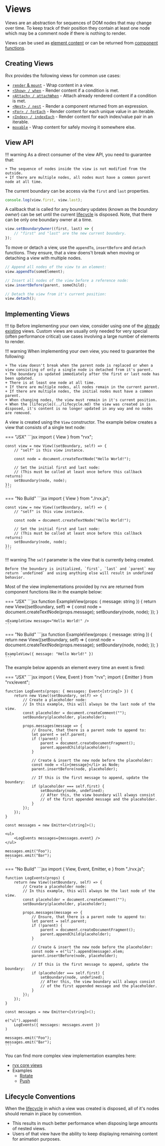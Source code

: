 # Views
Views are an abstraction for sequences of DOM nodes that may change over time. To keep track of their position they contain at least one node which may be a comment node if there is nothing to render.

Views can be used as [element content](../elements.md#content) or can be returned from [component functions](../components.md).

## Creating Views
Rvx provides the following views for common use cases:

+ [`render` & `mount`](./render.md) - Wrap content in a view.
+ [`<Show> / when`](show.md) - Render content if a condition is met.
+ [`<Attach> / attachWhen`](attach.md) -  Attach already rendered content if a condition is met.
+ [`<Nest> / nest`](nest.md) - Render a component returned from an expression.
+ [`<For> / forEach`](for-each.md) - Render content for each unique value in an iterable.
+ [`<Index> / indexEach`](index-each.md) - Render content for each index/value pair in an iterable.
+ [`movable`](movable.md) - Wrap content for safely moving it somewhere else.

## View API

!!! warning
	As a direct consumer of the view API, you need to guarantee that:

	+ The sequence of nodes inside the view is not modified from the outside.
	+ If there are multiple nodes, all nodes must have a common parent node at all time.

The current boundary can be access via the `first` and `last` properties.
```jsx
console.log(view.first, view.last);
```

A callback that is called for any boundary updates (known as the _boundary owner_) can be set until the current [lifecycle](../lifecycle.md) is disposed. Note, that there can be only one boundary owner at a time.
```jsx
view.setBoundaryOwner((first, last) => {
	// "first" and "last" are the new current boundary.
});
```

To move or detach a view, use the `appendTo`, `insertBefore` and `detach` functions. They ensure, that a view doens't break when moving or detaching a view with multiple nodes.
```jsx
// Append all nodes of the view to an element:
view.appendTo(someElement);

// Insert all nodes of the view before a reference node:
view.insertBefore(parent, someChild);

// Detach the view from it's current position:
view.detach();
```

## Implementing Views

!!! tip
	Before implementing your own view, consider using one of the [already existing](#creating-views) views. Custom views are usually only needed for very special (often performance critical) use cases involving a large number of elements to render.

!!! warning
	When implementing your own view, you need to guarantee the following:

	+ The view doesn't break when the parent node is replaced or when a view consisting of only a single node is detached from it's parent.
	+ The boundary is updated immediately after the first or last node has been updated.
	+ There is at least one node at all time.
	+ If there are multiple nodes, all nodes remain in the current parent.
	+ If there are multiple nodes, the initial nodes must have a common parent.
	+ When changing nodes, the view must remain in it's current position.
	+ When the [lifecycle](../lifecycle.md) the view was created in is disposed, it's content is no longer updated in any way and no nodes are removed.

A view is created using the `View` constructor. The example below creates a view that consists of a single text node:

=== "JSX"
	```jsx
	import { View } from "rvx";

	const view = new View((setBoundary, self) => {
		// "self" is this view instance.

		const node = document.createTextNode("Hello World!");

		// Set the initial first and last node:
		// (This must be called at least once before this callback returns)
		setBoundary(node, node);
	});
	```

=== "No Build"
	```jsx
	import { View } from "./rvx.js";

	const view = new View((setBoundary, self) => {
		// "self" is this view instance.

		const node = document.createTextNode("Hello World!");

		// Set the initial first and last node:
		// (This must be called at least once before this callback returns)
		setBoundary(node, node);
	});
	```

!!! warning
	The `self` parameter is the view that is currently being created.

	Before the boundary is initialized, `first`, `last` and `parent` may return `undefined` and using anything else will result in undefined behavior.

Most of the view implementations provided by rvx are returned from component functions like in the example below:

=== "JSX"
	```jsx
	function ExampleView(props: { message: string }) {
		return new View((setBoundary, self) => {
			const node = document.createTextNode(props.message);
			setBoundary(node, node);
		});
	}

	<ExampleView message="Hello World!" />
	```

=== "No Build"
	```jsx
	function ExampleView(props: { message: string }) {
		return new View((setBoundary, self) => {
			const node = document.createTextNode(props.message);
			setBoundary(node, node);
		});
	}

	ExampleView({ message: "Hello World!" })
	```

The example below appends an element every time an event is fired:

=== "JSX"
	```jsx
	import { View, Event } from "rvx";
	import { Emitter } from "rvx/event";

	function LogEvents(props: { messages: Event<[string]> }) {
		return new View((setBoundary, self) => {
			// Create a placeholder node:
			// In this example, this will always be the last node of the view.
			const placeholder = document.createComment("");
			setBoundary(placeholder, placeholder);

			props.messages(message => {
				// Ensure, that there is a parent node to append to:
				let parent = self.parent;
				if (!parent) {
					parent = document.createDocumentFragment();
					parent.appendChild(placeholder);
				}

				// Create & insert the new node before the placeholder:
				const node = <li>{message}</li> as Node;
				parent.insertBefore(node, placeholder);

				// If this is the first message to append, update the boundary:
				if (placeholder === self.first) {
					setBoundary(node, undefined);
					// After this, the view boundary will always consist
					// of the first appended message and the placeholder.
				}
			});
		});
	}

	const messages = new Emitter<[string]>();

	<ul>
		<LogEvents messages={messages.event} />
	</ul>

	messages.emit("Foo");
	messages.emit("Bar");
	```

=== "No Build"
	```jsx
	import { View, Event, Emitter, e } from "./rvx.js";

	function LogEvents(props) {
		return new View((setBoundary, self) => {
			// Create a placeholder node:
			// In this example, this will always be the last node of the view.
			const placeholder = document.createComment("");
			setBoundary(placeholder, placeholder);

			props.messages(message => {
				// Ensure, that there is a parent node to append to:
				let parent = self.parent;
				if (!parent) {
					parent = document.createDocumentFragment();
					parent.appendChild(placeholder);
				}

				// Create & insert the new node before the placeholder:
				const node = e("li").append(message).elem;
				parent.insertBefore(node, placeholder);

				// If this is the first message to append, update the boundary:
				if (placeholder === self.first) {
					setBoundary(node, undefined);
					// After this, the view boundary will always consist
					// of the first appended message and the placeholder.
				}
			});
		});
	}

	const messages = new Emitter<[string]>();

	e("ul").append(
		LogEvents({ messages: messages.event })
	)

	messages.emit("Foo");
	messages.emit("Bar");
	```

You can find more complex view implementation examples here:

+ [rvx core views](https://github.com/mxjp/rvx/blob/main/src/core/view.ts)
+ Examples
	+ [Rotate](../../../examples/view-rotate.md)
	+ [Push](../../../examples/view-push.md)

## Lifecycle Conventions
When the [lifecycle](../lifecycle.md) in which a view was created is disposed, all of it's nodes should remain in place by convention.

+ This results in much better performance when disposing large amounts of nested views.
+ Users of that view have the ability to keep displaying remaining content for animation purposes.
